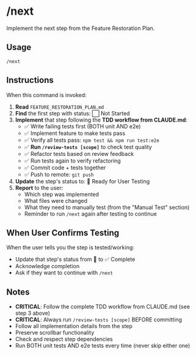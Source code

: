 # /next

Implement the next step from the Feature Restoration Plan.

## Usage

```
/next
```

## Instructions

When this command is invoked:

1. **Read** `FEATURE_RESTORATION_PLAN.md`
2. **Find** the first step with status: ⬜ Not Started
3. **Implement** that step following the **TDD workflow from CLAUDE.md**:
   - ✅ Write failing tests first (BOTH unit AND e2e)
   - ✅ Implement feature to make tests pass
   - ✅ Verify all tests pass: `npm test && npm run test:e2e`
   - ✅ **Run `/review-tests [scope]`** to check test quality
   - ✅ Refactor tests based on review feedback
   - ✅ Run tests again to verify refactoring
   - ✅ Commit code + tests together
   - ✅ Push to remote: `git push`
4. **Update** the step's status to: 🧪 Ready for User Testing
5. **Report** to the user:
   - Which step was implemented
   - What files were changed
   - What they need to manually test (from the "Manual Test" section)
   - Reminder to run `/next` again after testing to continue

## When User Confirms Testing

When the user tells you the step is tested/working:
- Update that step's status from 🧪 to ✅ Complete
- Acknowledge completion
- Ask if they want to continue with `/next`

## Notes

- **CRITICAL**: Follow the complete TDD workflow from CLAUDE.md (see step 3 above)
- **CRITICAL**: Always run `/review-tests [scope]` BEFORE committing
- Follow all implementation details from the step
- Preserve scrollbar functionality
- Check and respect step dependencies
- Run BOTH unit tests AND e2e tests every time (never skip either one)
